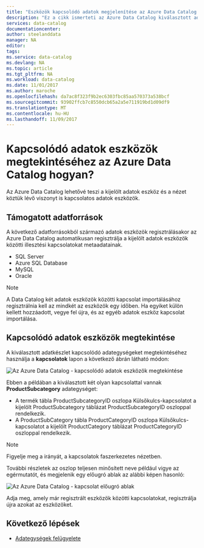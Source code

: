 ```yaml
---
title: "Eszközök kapcsolódó adatok megjelenítése az Azure Data Catalog |} Microsoft Docs"
description: "Ez a cikk ismerteti az Azure Data Catalog kiválasztott adategységet eszközeinek kapcsolódó adatok megjelenítése."
services: data-catalog
documentationcenter: 
author: steelanddata
manager: NA
editor: 
tags: 
ms.service: data-catalog
ms.devlang: NA
ms.topic: article
ms.tgt_pltfrm: NA
ms.workload: data-catalog
ms.date: 11/01/2017
ms.author: maroche
ms.openlocfilehash: da7ac8f323f9b2ec6303fbc85aa570373a538bcf
ms.sourcegitcommit: 93902ffcb7c8550dcb65a2a5e711919bd1d09df9
ms.translationtype: MT
ms.contentlocale: hu-HU
ms.lasthandoff: 11/09/2017
---
```

# <a name="how-to-view-related-data-assets-in-azure-data-catalog"></a>Kapcsolódó adatok eszközök megtekintéséhez az Azure Data Catalog hogyan?
Az Azure Data Catalog lehetővé teszi a kijelölt adatok eszköz és a nézet köztük lévő viszonyt is kapcsolatos adatok eszközök. 

## <a name="supported-data-sources"></a>Támogatott adatforrások 
A következő adatforrásokból származó adatok eszközök regisztrálásakor az Azure Data Catalog automatikusan regisztrálja a kijelölt adatok eszközök közötti illesztési kapcsolatokat metaadatainak. 

- SQL Server
- Azure SQL Database
- MySQL
- Oracle

> [!NOTE]
> A Data Catalog két adatok eszközök közötti kapcsolat importálásához regisztrálnia kell az mindkét az eszközök egy időben. Ha egyiket külön kellett hozzáadott, vegye fel újra, és az egyéb adatok eszköz kapcsolat importálása.

## <a name="view-related-data-assets"></a>Kapcsolódó adatok eszközök megtekintése
A kiválasztott adatkészlet kapcsolódó adategységeket megtekintéséhez használja a **kapcsolatok** lapon a következő ábrán látható módon: 

![Az Azure Data Catalog - kapcsolódó adatok eszközök megtekintése](media\data-catalog-how-to-view-related-data-assets\relationships-tab.png)

Ebben a példában a kiválasztott két olyan kapcsolattal vannak **ProductSubcategory** adategységet: 

- A termék tábla ProductSubcategoryID oszlopa Külsőkulcs-kapcsolatot a kijelölt ProductSubcategory táblázat ProductSubcategoryID oszloppal rendelkezik. 
- A ProductSubCategory tábla ProductCategoryID oszlopa Külsőkulcs-kapcsolatot a kijelölt ProductCategory táblázat ProductCategoryID oszloppal rendelkezik.

> [!NOTE]
> Figyelje meg a irányát, a kapcsolatok faszerkezetes nézetben.  

További részletek az oszlop teljesen minősített neve például vigye az egérmutatót, és megjelenik egy előugró ablak az alábbi képen hasonló: 

![Az Azure Data Catalog - kapcsolat előugró ablak](media\data-catalog-how-to-view-related-data-assets\relationship-popup.png)

Adja meg, amely már regisztrált eszközök közötti kapcsolatokat, regisztrálja újra azokat az eszközöket.

## <a name="next-steps"></a>Következő lépések
- [Adategységek felügyelete](data-catalog-how-to-manage.md)